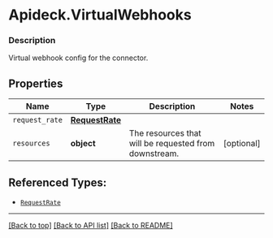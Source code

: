 # Apideck.VirtualWebhooks

### Description

Virtual webhook config for the connector.

## Properties
Name | Type | Description | Notes
------------ | ------------- | ------------- | -------------
`request_rate` | [**RequestRate**](RequestRate.md) |  | 
`resources` | **object** | The resources that will be requested from downstream. | [optional] 





## Referenced Types:
* [`RequestRate`](RequestRate.md)


---

[[Back to top]](#) [[Back to API list]](../../../../README.md#documentation-for-api-endpoints) [[Back to README]](../../../../README.md)



